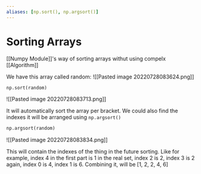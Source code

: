 ```yaml
---
aliases: [np.sort(), np.argsort()]
---
```

# Sorting Arrays
[[Numpy Module]]'s way of sorting arrays withut using compelx [[Algorithm]]

We have this array called random:
![[Pasted image 20220728083624.png]]


```python
np.sort(random)
```
![[Pasted image 20220728083713.png]]

It will automatically sort the array per bracket. We could also find the indexes it will be arranged using `np.argsort()`
```python
np.argsort(random)
```

![[Pasted image 20220728083834.png]]

This will contain the indexes of the thing in the future sorting. Like for example, index 4 in the first part is 1 in the real set, index 2 is 2, index 3 is 2 again, index 0 is 4, index 1 is 6.
Combining it, will be \[1, 2, 2, 4, 6]


